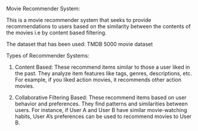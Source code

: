 
Movie Recommender System:

This is a movie recommender system that seeks to provide recommendations to users based on the similarity between the contents of the movies i.e by content based filtering.

The dataset that has been used: TMDB 5000 movie dataset 

Types of Recommender Systems:
1. Content Based:
   These recommend items similar to those a user liked in the past.
   They analyze item features like tags, genres, descriptions, etc.
   For example, if you liked action movies, it recommends other action movies.
   
3. Collaborative Filtering Based:
   These recommend items based on user behavior and preferences.
   They find patterns and similarities between users.
   For instance, if User A and User B have similar movie-watching habits, User A’s preferences can be used to recommend movies 
   to User B.
